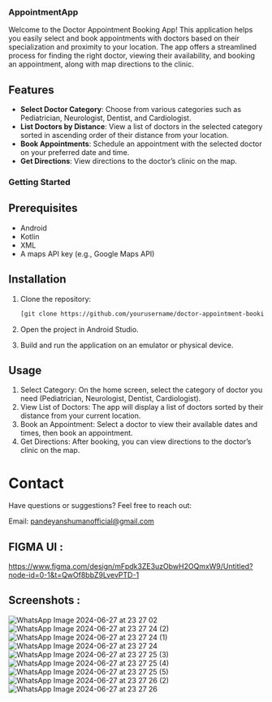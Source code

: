 ### AppointmentApp

Welcome to the Doctor Appointment Booking App! This application helps you easily select and book appointments with doctors based on their specialization and proximity to your location. The app offers a streamlined process for finding the right doctor, viewing their availability, and booking an appointment, along with map directions to the clinic.

## Features

- **Select Doctor Category**: Choose from various categories such as Pediatrician, Neurologist, Dentist, and Cardiologist.
- **List Doctors by Distance**: View a list of doctors in the selected category sorted in ascending order of their distance from your location.
- **Book Appointments**: Schedule an appointment with the selected doctor on your preferred date and time.
- **Get Directions**: View directions to the doctor’s clinic on the map.

### Getting Started

## Prerequisites

- Android
- Kotlin
- XML
- A maps API key (e.g., Google Maps API)

## Installation

1. Clone the repository:
   ```sh
   [git clone https://github.com/yourusername/doctor-appointment-booking-app.git

2. Open the project in Android Studio.

3. Build and run the application on an emulator or physical device.

## Usage
   1. Select Category: On the home screen, select the category of doctor you need (Pediatrician, Neurologist, Dentist, Cardiologist).
   2. View List of Doctors: The app will display a list of doctors sorted by their distance from your current location.
   3. Book an Appointment: Select a doctor to view their available dates and times, then book an appointment.
   4. Get Directions: After booking, you can view directions to the doctor’s clinic on the map.

# Contact
Have questions or suggestions? Feel free to reach out:

Email: pandeyanshumanofficial@gmail.com

## FIGMA UI :
https://www.figma.com/design/mFpdk3ZE3uzObwH2OQmxW9/Untitled?node-id=0-1&t=QwOf8bbZ9LvevPTD-1

## Screenshots :

![WhatsApp Image 2024-06-27 at 23 27 02](https://github.com/anshu-6537/AppointmentApp/assets/98105620/393ad995-2b9f-47ba-9fb8-2f7f7458811e)
![WhatsApp Image 2024-06-27 at 23 27 24 (2)](https://github.com/anshu-6537/AppointmentApp/assets/98105620/000ec975-8f50-463d-85cc-99ee329204b5)
![WhatsApp Image 2024-06-27 at 23 27 24 (1)](https://github.com/anshu-6537/AppointmentApp/assets/98105620/b8f8b8cd-60de-4935-8d93-2230ca2d68ae)
![WhatsApp Image 2024-06-27 at 23 27 24](https://github.com/anshu-6537/AppointmentApp/assets/98105620/4e547fea-25ae-41dc-b111-46988ec0b719)
![WhatsApp Image 2024-06-27 at 23 27 25 (3)](https://github.com/anshu-6537/AppointmentApp/assets/98105620/6f77a1bd-cc80-4559-a93d-54f21054997d)
![WhatsApp Image 2024-06-27 at 23 27 25 (4)](https://github.com/anshu-6537/AppointmentApp/assets/98105620/74533b0c-930e-4ee8-9556-8c6666f7ca18)
![WhatsApp Image 2024-06-27 at 23 27 25 (5)](https://github.com/anshu-6537/AppointmentApp/assets/98105620/975edc59-cd09-46d0-9e49-9640ef774d92)
![WhatsApp Image 2024-06-27 at 23 27 26 (2)](https://github.com/anshu-6537/AppointmentApp/assets/98105620/edc3797a-1ab8-43e5-80a2-75dc1665fb7c)
![WhatsApp Image 2024-06-27 at 23 27 26](https://github.com/anshu-6537/AppointmentApp/assets/98105620/fc1b6f16-f072-4a30-941d-51d38abdcc63)



